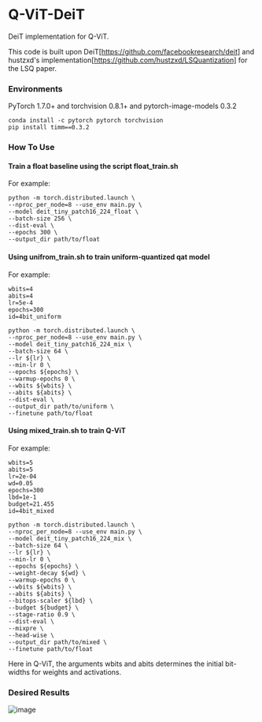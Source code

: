 # Q-ViT-DeiT
DeiT implementation for Q-ViT.

This code is built upon DeiT[https://github.com/facebookresearch/deit] and hustzxd's implementation[https://github.com/hustzxd/LSQuantization] for the LSQ paper.

### Environments

PyTorch 1.7.0+ and torchvision 0.8.1+ and pytorch-image-models 0.3.2
```shell
conda install -c pytorch pytorch torchvision
pip install timm==0.3.2
```

### How To Use
#### Train a float baseline using the script float_train.sh

For example:

```shell
python -m torch.distributed.launch \
--nproc_per_node=8 --use_env main.py \
--model deit_tiny_patch16_224_float \
--batch-size 256 \
--dist-eval \
--epochs 300 \
--output_dir path/to/float
```

#### Using unifrom_train.sh to train uniform-quantized qat model

For example:

```shell
wbits=4
abits=4
lr=5e-4
epochs=300
id=4bit_uniform

python -m torch.distributed.launch \
--nproc_per_node=8 --use_env main.py \
--model deit_tiny_patch16_224_mix \
--batch-size 64 \
--lr ${lr} \
--min-lr 0 \
--epochs ${epochs} \
--warmup-epochs 0 \
--wbits ${wbits} \
--abits ${abits} \
--dist-eval \
--output_dir path/to/uniform \
--finetune path/to/float
```

#### Using mixed_train.sh to train Q-ViT

For example:

```shell
wbits=5
abits=5
lr=2e-04
wd=0.05
epochs=300
lbd=1e-1
budget=21.455
id=4bit_mixed

python -m torch.distributed.launch \
--nproc_per_node=8 --use_env main.py \
--model deit_tiny_patch16_224_mix \
--batch-size 64 \
--lr ${lr} \
--min-lr 0 \
--epochs ${epochs} \
--weight-decay ${wd} \
--warmup-epochs 0 \
--wbits ${wbits} \
--abits ${abits} \
--bitops-scaler ${lbd} \
--budget ${budget} \
--stage-ratio 0.9 \
--dist-eval \
--mixpre \
--head-wise \
--output_dir path/to/mixed \
--finetune path/to/float
```
Here in Q-ViT, the arguments wbits and abits determines the initial bit-widths for weights and activations.

### Desired Results
![image](https://user-images.githubusercontent.com/44015820/179419597-ceec8507-105d-4eb1-a17b-e06936e35949.png)
